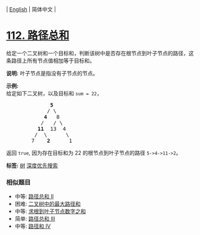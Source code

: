 | [English](README_EN.md) | 简体中文 |

# [112. 路径总和](https://leetcode-cn.com/problems/path-sum)
<p>给定一个二叉树和一个目标和，判断该树中是否存在根节点到叶子节点的路径，这条路径上所有节点值相加等于目标和。</p>

<p><strong>说明:</strong>&nbsp;叶子节点是指没有子节点的节点。</p>

<p><strong>示例:</strong>&nbsp;<br>
给定如下二叉树，以及目标和 <code>sum = 22</code>，</p>

<pre>              <strong>5</strong>
             / \
            <strong>4 </strong>  8
           /   / \
          <strong>11 </strong> 13  4
         /  \      \
        7    <strong>2</strong>      1
</pre>

<p>返回 <code>true</code>, 因为存在目标和为 22 的根节点到叶子节点的路径 <code>5-&gt;4-&gt;11-&gt;2</code>。</p>

**标签:**  [树](https://leetcode-cn.com/tag/tree) [深度优先搜索](https://leetcode-cn.com/tag/depth-first-search) 
 ### 相似题目
- 中等:	[路径总和 II](https://leetcode-cn.com/problems/path-sum-ii) 
- 困难:	[二叉树中的最大路径和](https://leetcode-cn.com/problems/binary-tree-maximum-path-sum) 
- 中等:	[求根到叶子节点数字之和](https://leetcode-cn.com/problems/sum-root-to-leaf-numbers) 
- 简单:	[路径总和 III](https://leetcode-cn.com/problems/path-sum-iii) 
- 中等:	[路径和 IV](https://leetcode-cn.com/problems/path-sum-iv) 

